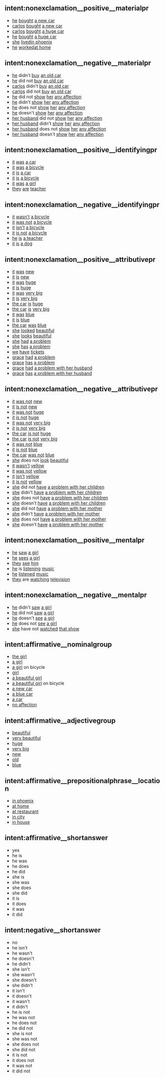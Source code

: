 ## intent:nonexclamation__positive__materialpr
- [he](actor) [bought](materialpr) [a new car](goal)
- [carlos](actor) [bought](materialpr) [a new car](goal)
- [carlos](actor) [bought](materialpr) [a huge car](goal)
- [he](actor) [bought](materialpr) [a huge car](goal)
- [she](actor) [lived](materialpr)[in phoenix](scope)
- [he](actor) [worked](materialpr)[at home](scope)

## intent:nonexclamation__negative__materialpr
- [he](actor) didn't [buy](materialpr) [an old car](goal)
- [he](actor) did not [buy](materialpr) [an old car](goal)
- [carlos](actor) didn't [buy](materialpr) [an old car](goal)
- [carlos](actor) did not [buy](materialpr) [an old car](goal)
- [he](actor) did not [show](materialpr) [her](beneficiary) [any affection](goal)
- [he](actor) didn't [show](materialpr) [her](beneficiary) [any affection](goal)
- [he](actor) does not [show](materialpr) [her](beneficiary) [any affection](goal)
- [he](actor) doesn't [show](materialpr) [her](beneficiary) [any affection](goal)
- [her husband](actor) did not [show](materialpr) [her](beneficiary) [any affection](goal)
- [her husband](actor) didn't [show](materialpr) [her](beneficiary) [any affection](goal)
- [her husband](actor) does not [show](materialpr) [her](beneficiary) [any affection](goal)
- [her husband](actor) doesn't [show](materialpr) [her](beneficiary) [any affection](goal)

## intent:nonexclamation__positive__identifyingpr
- [it](identified) [was](identifyingpr) [a car](identifier)
- [it](identified) [was](identifyingpr) [a bicycle](identifier)
- [it](identified) [is](identifyingpr) [a car](identifier)
- [it](identified) [is](identifyingpr) [a bicycle](identifier)
- [it](identified) [was](identifyingpr) [a girl](identifier)
- [they](identified) [are](identifyingpr) [teacher](identifier)

## intent:nonexclamation__negative__identifyingpr
- [it](identified) [wasn't](identifyingpr) [a bicycle](identifier)
- [it](identified) [was not](identifyingpr) [a bicycle](identifier)
- [it](identified) [isn't](identifyingpr) [a bicycle](identifier)
- [it](identified) [is not](identifyingpr) [a bicycle](identifier)
- [he](identified) [is](identifyingpr) [a teacher](identifier)
- [it](identified) [is](identifyingpr) [a dog](identifier)

## intent:nonexclamation__positive__attributivepr
- [it](carrier) [was](attributivepr) [new](attribute)
- [it](carrier) [is](attributivepr) [new](attribute)
- [it](carrier) [was](attributivepr) [huge](attribute)
- [it](carrier) [is](attributivepr) [huge](attribute)
- [it](carrier) [was](attributivepr) [very big](attribute)
- [it](carrier) [is](attributivepr) [very big](attribute)
- [the car](carrier) [is](attributivepr) [huge](attribute)
- [the car](carrier) [is](attributivepr) [very big](attribute)
- [it](carrier) [was](attributivepr) [blue](attribute)
- [it](carrier) [is](attributivepr) [blue](attribute)
- [the car](carrier) [was](attributivepr) [blue](attribute)
- [she](carrier) [looked](attributivepr) [beautiful](attribute)
- [she](carrier) [looks](attributivepr) [beautiful](attribute)
- [she](carrier) [had](attributivepr) [a problem](attribute)
- [she](carrier) [has](attributivepr) [a problem](attribute)
- [we](carrier) [have](attributivepr) [tickets](attribute)
- [grace](carrier) [had](attributivepr) [a problem](attribute)
- [grace](carrier) [has](attributivepr) [a problem](attribute)
- [grace](carrier) [had](attributivepr) [a problem with her husband](attribute)
- [grace](carrier) [has](attributivepr) [a problem with her husband](attribute)

## intent:nonexclamation__negative__attributivepr
- [it](carrier) [was not](attributivepr) [new](attribute)
- [it](carrier) [is not](attributivepr) [new](attribute)
- [it](carrier) [was not](attributivepr) [huge](attribute)
- [it](carrier) [is not](attributivepr) [huge](attribute)
- [it](carrier) [was not](attributivepr) [very big](attribute)
- [it](carrier) [is not](attributivepr) [very big](attribute)
- [the car](carrier) [is not](attributivepr) [huge](attribute)
- [the car](carrier) [is not](attributivepr) [very big](attribute)
- [it](carrier) [was not](attributivepr) [blue](attribute)
- [it](carrier) [is not](attributivepr) [blue](attribute)
- [the car](carrier) [was not](attributivepr) [blue](attribute)
- [she](carrier) does not [look](attributivepr) [beautiful](attribute)
- [it](carrier) [wasn't](attributivepr) [yellow](attribute)
- [it](carrier) [was not](attributivepr) [yellow](attribute)
- [it](carrier) [isn't](attributivepr) [yellow](attribute)
- [it](carrier) [is not](attributivepr) [yellow](attribute)
- [she](carrier) did not [have](attributivepr) [a problem with her children](attribute)
- [she](carrier) didn't [have](attributivepr) [a problem with her children](attribute)
- [she](carrier) does not [have](attributivepr) [a problem with her children](attribute)
- [she](carrier) doesn't [have](attributivepr) [a problem with her children](attribute)
- [she](carrier) did not [have](attributivepr) [a problem with her mother](attribute)
- [she](carrier) didn't [have](attributivepr) [a problem with her mother](attribute)
- [she](carrier) does not [have](attributivepr) [a problem with her mother](attribute)
- [she](carrier) doesn't [have](attributivepr) [a problem with her mother](attribute)

## intent:nonexclamation__positive__mentalpr
- [he](senser) [saw](mentalpr) [a girl](phenomenon)
- [he](senser) [sees](mentalpr) [a girl](phenomenon)
- [they](senser) [see](mentalpr) [him](phenomenon)
- [he](senser) is [listening](mentalpr) [music](phenomenon)
- [he](senser) [listened](mentalpr) [music](phenomenon)
- [they](senser) are [watching](mentalpr) [television](phenomenon)

## intent:nonexclamation__negative__mentalpr
- [he](senser) didn't [saw](mentalpr) [a girl](phenomenon)
- [he](senser) did not [saw](mentalpr) [a girl](phenomenon)
- [he](senser) doesn't [see](mentalpr) [a girl](phenomenon)
- [he](senser) does not [see](mentalpr) [a girl](phenomenon)
- [she](senser) have not [watched](mentalpr) [that show](phenomenon)

## intent:affirmative__nominalgroup
- [the girl](nominalgrp)
- [a girl](nominalgrp)
- [a girl](nominalgrp) on bicycle
- [girl](nominalgrp)
- [a beautiful girl](nominalgrp)
- [a beautiful girl](nominalgrp) on bicycle
- [a new car](nominalgrp)
- [a blue car](nominalgrp)
- [a car](nominalgrp)
- [no affection](nominalgrp)

## intent:affirmative__adjectivegroup
- [beautiful](adjectivegrp)
- [very beautiful](adjectivegrp)
- [huge](adjectivegrp)
- [very big](adjectivegrp)
- [new](adjectivegrp)
- [old](adjectivegrp)
- [blue](adjectivegrp)

## intent:affirmative__prepositionalphrase__location
- [in phoenix](prepositionallocation)
- [at home](prepositionallocation)
- [at restaurant](prepositionallocation)
- [in city](prepositionallocation)
- [in house](prepositionallocation)

## intent:affirmative__shortanswer
- yes
- he is
- he was
- he does
- he did
- she is
- she was
- she does
- she did
- it is
- it does
- it was
- it did

## intent:negative__shortanswer
- no
- he isn't
- he wasn't
- he doesn't
- he didn't
- she isn't
- she wasn't
- she doesn't
- she didn't
- it isn't
- it doesn't
- it wasn't
- it didn't
- he is not
- he was not
- he does not
- he did not
- she is not
- she was not
- she does not
- she did not
- it is not
- it does not
- it was not
- it did not
